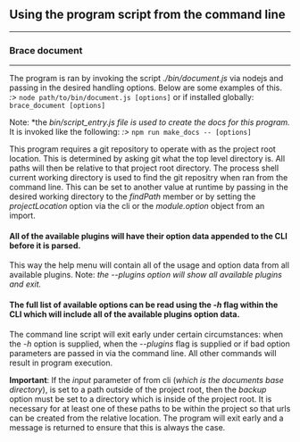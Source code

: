 ## Using the program script from the command line

----
### Brace document

----

The program is ran by invoking the script *./bin/document.js* via nodejs and passing in the desired handling options. Below are some examples of this.
*:>* ```node path/to/bin/document.js [options]``` or if installed globally: ```brace_document [options]```

Note: *the *bin/script_entry.js file is used to create the docs for this program.* It is invoked like the following: *:>* ```npm run make_docs -- [options]```

This program requires a git repository to operate with as the project root location. This is determined by asking git what the top level directory is. All paths will then be relative to that project root directory. The process shell current working directory is used to find the git repositry when ran from the command line. This can be set to another value at runtime by passing in the desired working directory to the *findPath* member or by setting the *projectLocation* option via the cli or the *module.option* object from an import.

#### All of the available plugins will have their option data appended to the CLI before it is parsed. 
This way the help menu will contain all of the usage and option data from all available plugins.
Note: *the --plugins option will show all available plugins and exit.*

#### The full list of available options can be read using the *-h* flag within the CLI which will include all of the available plugins option data.
The command line script will exit early under certain circumstances: when the *-h* option is supplied, when the *--plugins* flag is supplied or if bad option parameters are passed in via the command line. All other commands will result in program execution.

**Important**: If the *input* parameter of from cli (*which is the documents base directory*), is set to a path outside of the project root, then the *backup* option must be set to a directory which is inside of the project root. It is necessary for at least one of these paths to be within the project so that urls can be created from the relative location. The program will exit early and a message is returned to ensure that this is always the case.

